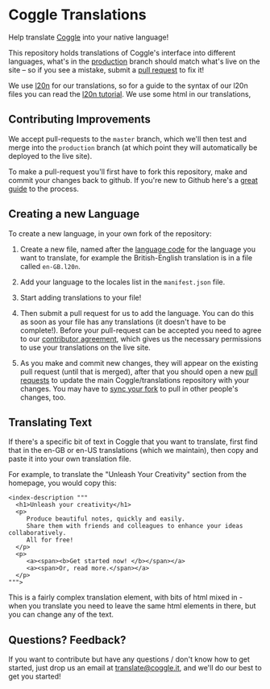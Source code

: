 # Coggle Translations
Help translate [Coggle](https://coggle.it) into your native language!

This repository holds translations of Coggle's interface into different
languages, what's in the
[production](https://github.com/coggle/translations/tree/production) branch
should match what's live on the site – so if you see a mistake, submit a [pull
request](https://help.github.com/articles/using-pull-requests/) to fix it!

We use [l20n](http://l20n.org) for our translations, so for a guide to the
syntax of our l20n files you can read the [l20n
tutorial](http://l20n.org/learn/). We use some html in our translations, 

## Contributing Improvements

We accept pull-requests to the `master` branch, which we'll then test and merge
into the `production` branch (at which point they will automatically be
deployed to the live site).

To make a pull-request you'll first have to fork this repository, make and
commit your changes back to github. If you're new to Github here's a [great
guide](https://help.github.com/articles/using-pull-requests/) to the process.

## Creating a new Language

To create a new language, in your own fork of the repository:

 1. Create a new file, named after the [language
    code](http://www.lingoes.net/en/translator/langcode.htm) for
    the language you want to translate, for example the British-English
    translation is in a file called `en-GB.l20n`.

 2. Add your language to the locales list in the `manifest.json` file.

 3. Start adding translations to your file!
 
 4. Then submit a pull request for us to add the language. You can do this as
    soon as your file has any translations (it doesn't have to be complete!).
    Before your pull-request can be accepted you need to agree to our
    [contributor
    agreement](https://www.clahub.com/agreements/Coggle/translations), which
    gives us the necessary permissions to use your translations on the live
    site.
 
 5. As you make and commit new changes, they will appear on the existing pull
    request (until that is merged), after that you should open a new [pull
    requests](https://help.github.com/articles/using-pull-requests/) to update
    the main Coggle/translations repository with your changes. You may have to
    [sync your fork](https://help.github.com/articles/syncing-a-fork/) to pull
    in other people's changes, too.

## Translating Text
If there's a specific bit of text in Coggle that you want to translate, first
find that in the en-GB or en-US translations (which we maintain), then copy and
paste it into your own translation file.

For example, to translate the "Unleash Your Creativity" section from the
homepage, you would copy this:

```
<index-description """
  <h1>Unleash your creativity</h1>
  <p>
     Produce beautiful notes, quickly and easily.
     Share them with friends and colleagues to enhance your ideas collaboratively.
     All for free!
  </p>
  <p>
     <a><span><b>Get started now! </b></span></a>
     <a><span>Or, read more.</span></a>
  </p>
""">
```

This is a fairly complex translation element, with bits of html mixed in - when
you translate you need to leave the same html elements in there, but you can
change any of the text.
 
## Questions? Feedback?

If you want to contribute but have any questions / don't know how to get
started, just drop us an email at
[translate@coggle.it](mailto:translate@coggle.it), and we'll do our best to get
you started!

